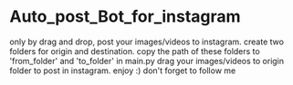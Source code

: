 # Auto_post_Bot_for_instagram
only by drag and drop, post your images/videos to instagram.
create two folders for origin and destination.
copy the path of these folders to 'from_folder' and 'to_folder' in main.py
drag your images/videos to origin folder to post in instagram.
enjoy :)
don't forget to follow me
